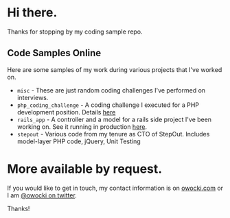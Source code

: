 # Hi there.

Thanks for stopping by my coding sample repo. 

## Code Samples Online

Here are some samples of my work during various projects that I've worked on.

* `misc` - These are just random coding challenges I've performed on interviews.
* `php_coding_challenge` - A coding challenge I executed for a PHP development position.  Details [here](https://github.com/owocki/codesamples/blob/master/php_coding_challenge/README.md)
* `rails_app` - A controller and a model for a rails side project I've been working on.  See it running in production [here](http://slowordown.com/).
* `stepout` - Various code from my tenure as CTO of StepOut.  Includes model-layer PHP code, jQuery, Unit Testing 

# More available by request.

If you would like to get in touch, my contact information is on [owocki.com](http://owocki.com/contact) or I am [@owocki on twitter](http://twitter.com/owocki).


Thanks!

<!-- Google Analytics --> 
<img src='https://ga-beacon.appspot.com/UA-1014419-15/owocki/codesamples' style='width:1px; height:1px;' >
